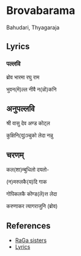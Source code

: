 # Brovabarama

Bahudari, Thyagaraja

## Lyrics

### पल्लवि

ब्रोव भारमा रघु राम

भुवन(मॆ)ल्ल नीवै न(न्नॊ)कनि

## अनुपल्लवि

श्री वासु देव अण्ड कोट्ल

कुक्षिनि(यु)ञ्चुको लेदा नन्नु

## चरणम्

कल(शा)म्बुधिलो दयतो-

(न)मरुलकै(य)दि गाक

गोपिकलकै कॊण्ड(लॆ)त्त लेदा

करुणाकर त्यागराजुनि (ब्रोव)

## References

- [RaGa sisters](https://www.youtube.com/watch?v=2UvBVJLE1AM)
- [Lyrics](http://thyagaraja-vaibhavam.blogspot.com/2008/01/thyagarja-kriti-brova-bhaaramaa-raga.html)